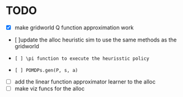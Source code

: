 # TODO

- [X] make gridworld Q function approximation work
- [ ]update the alloc heuristic sim to use the same methods as the gridworld
-     [ ] \pi function to execute the heurisstic policy
-     [ ] POMDPs.gen(P, s, a)
- [ ] add the linear function approximator learner to the alloc
- [ ] make viz funcs for the alloc
